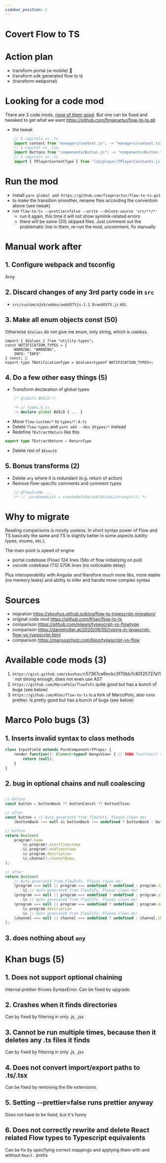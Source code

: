 ```yaml
---
sidebar_position: 2
---
```


# Covert Flow to TS

# Action plan
- transform portal (w mobile) 🐶
- transform sdk generated flow to ts
- (transform webportal)

# Looking for a code mod
There are 3 code mods, [none of them good](./flow-to-ts-code-mods.md). But one can be fixed and tweaked to get what we want https://github.com/fingerartur/flow-to-ts.git
- the tweak
```ts
    // 0 capitals => .ts
    import context from "managers/context.js"; -> "managers/context.ts";
    // 1 capital => .tsx
    import Buttons from "components/Button.js"; -> "components/Button.tsx";
    // 2 capitals => .ts
    import { TPlayerContentType } from 'lib/player/TPlayerConstants.js'; -> 'lib/player/TPlayerConstants.ts'
```

# Run the mod
- install `yarn global add https://github.com/fingerartur/flow-to-ts.git`
- to make the transition smoother, rename files according the convention above (see tweak)
- run `flow-to-ts --prettier=false --write --delete-source 'src/**/*'`
  - run it again, this time it will not show symlink-related errors
  - there will be some (20) skipped files. Just comment out the problematic line in them, re-run the mod, uncomment, fix manually

# Manual work after
## 1. Configure webpack and tsconfig
Arny

## 2. Discard changes of any 3rd party code in `src`
- `src/custom/o2sk/webos/webOSTVjs-1.1.0/webOSTV.js` etc.

## 3. Make all enum objects const (50)
Otherwise `$Values` do not give me enum, only string, which is useless.

```tsx
import { $Values } from "utility-types";
const NOTIFICATION_TYPES = {
    WARNING: "WARNING",
    INFO: "INFO"
} const; 🐶
export type TNotificationType = $Values<typeof NOTIFICATION_TYPES>;
```

## 4. Do a few other easy things (5)
- Transform declaration of global types
```ts
    /* globals BUILD */

    -> // types.d.ts
    -> declare global BUILD { ... }
```
- Move `flow-custom/*` to `types/*.d.ts`
- Delete `flow-types` and `yarn add --dev @types/*` instead
- Redefine `TExtractReturn` like this
```ts
export type TExtractReturn = ReturnType
```
- Delete rest of `$Exact`s


## 5. Bonus transforms (2)
- Delete `any` where it is redundant (e.g. return of action)
- Remove flow-specific comments and comment types
```ts
    // $FlowFixMe ...
    /* :: _windowedList = createRef<VariableSizeList<any>>(); */
```

# Why to migrate
Reading comparisons is mostly useless. In short syntax power of Flow and TS basically the same and TS is slightly better in some aspects (utility types, enums, etc.).

The main point is speed of engine
- portal codebase (Flow) 124 lines (58s of flow initializing on pull)
- vscode codebase (TS) 570K lines (no noticeable delay)

Plus interoperability with Angular and therefore much more libs, more stable (no memory leaks) and ability to infer and handle more complex syntax


# Sources
- migration https://skovhus.github.io/blog/flow-to-typescript-migration/
- original code mod https://github.com/Khan/flow-to-ts
- comparison https://github.com/niieani/typescript-vs-flowtype
- comparison https://danielrotter.at/2020/06/05/typing-in-javascript-flow-vs-typescript.html
- comparison https://mariusschulz.com/blog/typescript-vs-flow



# Available code mods (3)

1. `https://gist.github.com/skovhus/`c57367ce6ecbc3f70bb7c80f25727a11` not strong enough, does not even use AST
2. `https://github.com/MarcoPolo/flowToTs` quite good but has a bunch of bugs (see below)
3. `https://github.com/Khan/flow-to-ts` is a fork of MarcoPolo, also runs prettier. Is pretty good but has a bunch of bugs (see below)


# Marco Polo bugs (3)

## 1. Inserts invalid syntax to class methods

```ts
class InputField extends PureComponent<TProps> {
    render function(): Element<typeof NanguView> { // TODO function() should not have been added here
        return (null);
    }
}
```

## 2. bug in optional chains and null coalescing

```ts

// before
const button = buttonBack ?? buttonCancel ?? buttonClose;

// after
const button = // Auto generated from flowToTs. Please clean me!
    (buttonBack !== null && buttonBack !== undefined ? buttonBack : buttonCancel) !== null && (buttonBack !== null && buttonBack !== undefined ? buttonBack : buttonCancel) !== undefined ? buttonBack !== null && buttonBack !== undefined ? buttonBack : buttonCancel : buttonClose;

// before
return Boolean(
    program?.name
        && program?.startTimestamp
        && program?.endTimestamp
        && program.description
        && channel?.channelName,
);

// after
return Boolean(
    // Auto generated from flowToTs. Please clean me!
    (program === null || program === undefined ? undefined : program.name)
        && // Auto generated from flowToTs. Please clean me!
    (program === null || program === undefined ? undefined : program.startTimestamp)
        && // Auto generated from flowToTs. Please clean me!
    (program === null || program === undefined ? undefined : program.endTimestamp)
        && program.description
        && // Auto generated from flowToTs. Please clean me!
    (channel === null || channel === undefined ? undefined : channel.channelName),
);
```

## 3. does nothing about `any`

# Khan bugs (5)

## 1. Does not support optional chaining
Internal prettier throws SyntaxError. Can be fixed by upgrade.
## 2. Crashes when it finds directories
Can by fixed by filtering in only .js, .jsx
## 3. Cannot be run multiple times, because then it deletes any .ts files it finds
Can by fixed by filtering in only .js, .jsx
## 4. Does not convert import/export paths to .ts/.tsx
Can be fixed by removing the file extensions.
## 5. Setting --prettier=false runs prettier anyway
Does not have to be fixed, but it's funny
## 6. Does not correctly rewrite and delete React related Flow types to Typescript equivalents
Can be fix by specifying correct mappings and applying them with and without `React.` prefix

